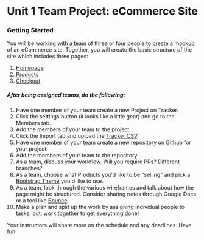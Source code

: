 # Unit 1 Team Project: eCommerce Site

### Getting Started

You will be working with a team of three or four people to create a mockup of an eCommerce site. Together, you will create the basic structure of the site which includes three pages:

1. [Homepage](./mockups/homepage.png)
1. [Products](./mockups/products.png)
1. [Checkout](./mockups/checkout.png)

##### After being assigned teams, do the following:

1. Have one member of your team create a new Project on Tracker.
  1. Click the settings button (it looks like a little gear) and go to the Members tab.
  1. Add the members of your team to the project.
  1. Click the Import tab and upload the [Tracker CSV](./pivotal/pivotal-stories.csv).
1. Have one member of your team create a new repository on Github for your project.
  1. Add the members of your team to the repository.
  1. As a team, discuss your workflow. Will you require PRs? Different branches?
1. As a team, choose what Products you'd like to be "selling" and pick a [Bootstrap Theme](http://www.bootstrapcdn.com/bootswatch/) you'd like to use.
1. As a team, look through the various wireframes and talk about how the page might be structured. Consider sharing notes through Google Docs or a tool like [Bounce](http://www.bounceapp.com/).
1. Make a plan and split up the work by assigning individual people to tasks; but, work together to get everything done!

Your instructors will share more on the schedule and any deadlines. Have fun!